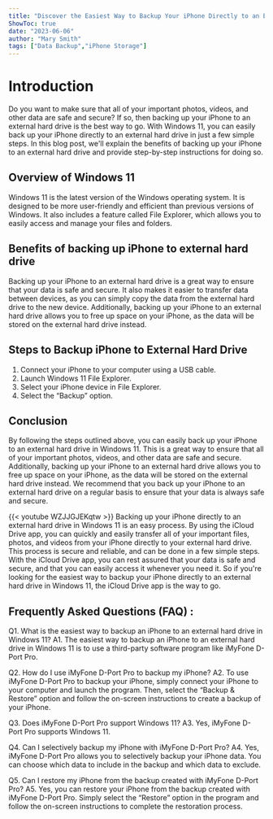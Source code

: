 ```yaml
---
title: "Discover the Easiest Way to Backup Your iPhone Directly to an External Hard Drive in Windows 11!"
ShowToc: true 
date: "2023-06-06"
author: "Mary Smith" 
tags: ["Data Backup","iPhone Storage"]
---
```

# Introduction
Do you want to make sure that all of your important photos, videos, and other data are safe and secure? If so, then backing up your iPhone to an external hard drive is the best way to go. With Windows 11, you can easily back up your iPhone directly to an external hard drive in just a few simple steps. In this blog post, we'll explain the benefits of backing up your iPhone to an external hard drive and provide step-by-step instructions for doing so.

## Overview of Windows 11
Windows 11 is the latest version of the Windows operating system. It is designed to be more user-friendly and efficient than previous versions of Windows. It also includes a feature called File Explorer, which allows you to easily access and manage your files and folders.

## Benefits of backing up iPhone to external hard drive
Backing up your iPhone to an external hard drive is a great way to ensure that your data is safe and secure. It also makes it easier to transfer data between devices, as you can simply copy the data from the external hard drive to the new device. Additionally, backing up your iPhone to an external hard drive allows you to free up space on your iPhone, as the data will be stored on the external hard drive instead.

## Steps to Backup iPhone to External Hard Drive
1. Connect your iPhone to your computer using a USB cable.
2. Launch Windows 11 File Explorer.
3. Select your iPhone device in File Explorer.
4. Select the “Backup” option.

## Conclusion
By following the steps outlined above, you can easily back up your iPhone to an external hard drive in Windows 11. This is a great way to ensure that all of your important photos, videos, and other data are safe and secure. Additionally, backing up your iPhone to an external hard drive allows you to free up space on your iPhone, as the data will be stored on the external hard drive instead. We recommend that you back up your iPhone to an external hard drive on a regular basis to ensure that your data is always safe and secure.

{{< youtube WZJJGJEKqtw >}} 
Backing up your iPhone directly to an external hard drive in Windows 11 is an easy process. By using the iCloud Drive app, you can quickly and easily transfer all of your important files, photos, and videos from your iPhone directly to your external hard drive. This process is secure and reliable, and can be done in a few simple steps. With the iCloud Drive app, you can rest assured that your data is safe and secure, and that you can easily access it whenever you need it. So if you're looking for the easiest way to backup your iPhone directly to an external hard drive in Windows 11, the iCloud Drive app is the way to go.

## Frequently Asked Questions (FAQ) :
Q1. What is the easiest way to backup an iPhone to an external hard drive in Windows 11?
A1. The easiest way to backup an iPhone to an external hard drive in Windows 11 is to use a third-party software program like iMyFone D-Port Pro.

Q2. How do I use iMyFone D-Port Pro to backup my iPhone?
A2. To use iMyFone D-Port Pro to backup your iPhone, simply connect your iPhone to your computer and launch the program. Then, select the “Backup & Restore” option and follow the on-screen instructions to create a backup of your iPhone.

Q3. Does iMyFone D-Port Pro support Windows 11?
A3. Yes, iMyFone D-Port Pro supports Windows 11.

Q4. Can I selectively backup my iPhone with iMyFone D-Port Pro?
A4. Yes, iMyFone D-Port Pro allows you to selectively backup your iPhone data. You can choose which data to include in the backup and which data to exclude.

Q5. Can I restore my iPhone from the backup created with iMyFone D-Port Pro?
A5. Yes, you can restore your iPhone from the backup created with iMyFone D-Port Pro. Simply select the “Restore” option in the program and follow the on-screen instructions to complete the restoration process.


